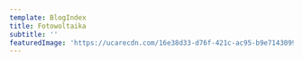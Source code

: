 ```yaml
---
template: BlogIndex
title: Fotowoltaika
subtitle: ''
featuredImage: 'https://ucarecdn.com/16e38d33-d76f-421c-ac95-b9e7143099e0/'
---
```


